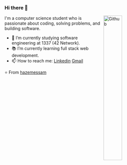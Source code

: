 ### Hi there 👋

<img width="35%" align="right" alt="Github" src="https://user-images.githubusercontent.com/48678280/88862734-4903af80-d201-11ea-968b-9c939d88a37c.gif" />

I'm a computer science student who is passionate about coding, solving problems, and building software.

- 🔭 I’m currently studying software engineering at 1337 (42 Network).
- 📚 I’m currently learning  full stack web development.
- 📫 How to reach me: [Linkedin](https://www.linkedin.com/in/othmane-essayegh) [Gmail](mailto:offissayegh001@gmail.com)

⭐️ From [hazemessam](https://github.com/hazemessam)
